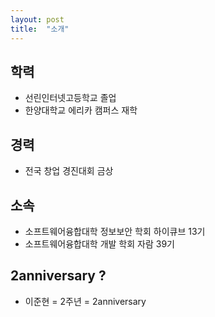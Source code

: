 ```yaml
---
layout: post
title:  "소개"
---
```


## 학력
 * 선린인터넷고등학교 졸업 
 * 한양대학교 에리카 캠퍼스 재학
 

## 경력
 * 전국 창업 경진대회 금상
  

## 소속
* 소프트웨어융합대학 정보보안 학회 하이큐브 13기
* 소프트웨어융합대학 개발 학회 자람 39기


## 2anniversary ?

* 이준현 = 2주년 = 2anniversary


